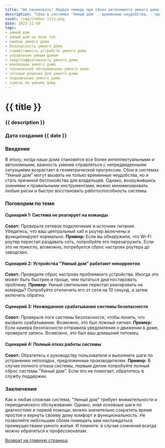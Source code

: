 ```yaml
---
title: "Не паниковать! Первая помощь при сбоях автономного умного дома."
description: "Сбои в системах 'Умный дом' - временные неудобства, - причины беспокойства для владельцев и используя передовые технологии IoT и ИИ устраняются быстро."
cover: /img/ComDev.11ty.png
date: 2023-11-09
tags: 
- умный дом
- умный дом на базе iot
- ошибки умного дома
- безопасность умного дома
- совместимость устройств умного дома
- управление умным домом
- энергоэффективность умного дома
- инновации умного дома
- техническое обслуживание умного дома
- сетевые решения для умного дома
- подключение умного дома
- советы по умному дому
---
```


# {{ title }}
### {{ description }}
### Дата создания {{ date }}

### Введение

В эпоху, когда наши дома становятся все более интеллектуальными и автономными, важность умения справляться с непредвиденными ситуациями возрастает в геометрической прогрессии. Сбои в системах "Умный дом" могут вызвать не только временные неудобства, но и стать причиной беспокойства для владельцев. Однако, вооружившись знаниями и правильными инструментами, можно минимизировать любые риски и быстро восстановить работоспособность системы.

### Поговорим по теме

#### Сценарий 1: Система не реагирует на команды
**Совет:** Проверьте сетевое подключение и источник питания. Убедитесь, что ваш центральный хаб и роутер включены и функционируют нормально.
**Пример:** Если вы обнаружили, что Wi-Fi роутер перестал раздавать сеть, попробуйте его перезагрузить. Если это не помогло, возможно, потребуется сброс настроек роутера до заводских.

#### Сценарий 2: Устройства "Умный дом" работают некорректно
**Совет:** Проведите сброс настроек проблемного устройства. Иногда это может быть быстрее и проще, чем пытаться диагностировать проблему.
**Пример:** Умный светильник перестал реагировать на команды? Попробуйте отключить его от сети на 10 секунд, а затем включить обратно.

#### Сценарий 3: Неожиданное срабатывание системы безопасности
**Совет:** Проверьте логи системы безопасности, чтобы понять, что вызвало срабатывание. Возможно, это был ложный сигнал.
**Пример:** Если камера безопасности отправила уведомление о движении в доме, проверьте запись. Возможно, это был ваш домашний питомец.

#### Сценарий 4: Полный отказ работы системы
**Совет:** Обратитесь к руководству пользователя и выполните шаги по устранению неполадок, предложенные производителем.
**Пример:** В случае полного отказа системы, первым делом попробуйте полный сброс системы "Умный дом". Если это не помогает, обратитесь в службу поддержки.

### Заключение

Как и любая сложная система, "Умный дом" требует внимательности и периодического обслуживания. Однако, зная основные шаги по диагностике и первой помощи, можно значительно сократить время простоя и вернуть своему дому комфорт и функциональность. Не позволяйте небольшим сбоям помешать вам наслаждаться преимуществами умного жилья. И помните: в случае сомнений всегда можно обратиться к профессионалам.

[Возврат на главную страницу](/)
